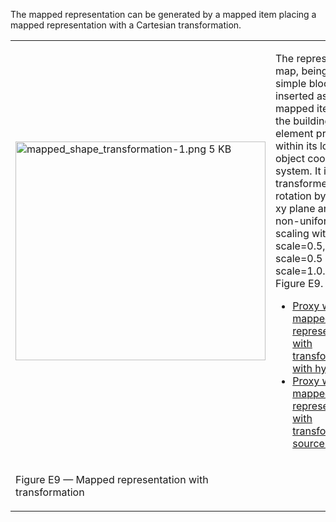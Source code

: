The mapped representation can be generated by a mapped item placing a mapped representation with a Cartesian transformation.

<table summary="different representation types">
 <tr>
  <td>
   <img src="fig/mapped_shape_transformation-1.png" width="400" height="350" alt="mapped_shape_transformation-1.png 5 KB">
  </td>
  <td style=" vertical-align:bottom;">
   <p>
    The representation map, being a simple block, is inserted as a mapped item for the building element proxy within its local object coordinate system.
    It is transformed by a rotation by 45' in xy plane and by a non-uniform scaling with x-scale=0.5, y-scale=0.5 and z-scale=1.0. See Figure E9.
   </p>
   <ul class="std">
    <li class="std">
     <a class="listing-link" href="ifc/mapped_shape_transformation.ifc.htm" target="info">Proxy with
      mapped representation with transformations with hyperlinks</a>
    </li>
    <li class="std">
     <a class="listing-link" href="ifc/mapped_shape_transformation.ifc" target="info">Proxy with
      mapped representation with transformations  source file</a>
    </li>
   </ul>
  </td>	
 </tr>
 <tr style="height:20px;">
  <td style=" vertical-align:bottom;">
   <p class="figure">
    Figure E9 &mdash; Mapped representation with transformation
   </p>
  </td>
  <td>&nbsp;</td>
 </tr>
</table>